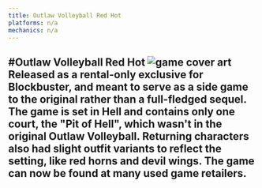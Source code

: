 ```yaml
---
title: Outlaw Volleyball Red Hot
platforms: n/a
mechanics: n/a
---
```

#Outlaw Volleyball Red Hot
![game cover art](//images.igdb.com/igdb/image/upload/t_thumb/yzaheqioayxqguzwfvob.jpg "Logo Title Text 1")
Released as a rental-only exclusive for Blockbuster, and meant to serve as a side game to the original rather than a full-fledged sequel. The game is set in Hell and contains only one court, the "Pit of Hell", which wasn't in the original Outlaw Volleyball. Returning characters also had slight outfit variants to reflect the setting, like red horns and devil wings. The game can now be found at many used game retailers.
-
